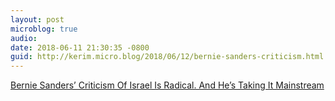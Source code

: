 ```yaml
---
layout: post
microblog: true
audio: 
date: 2018-06-11 21:30:35 -0800
guid: http://kerim.micro.blog/2018/06/12/bernie-sanders-criticism.html
---
```

[Bernie Sanders’ Criticism Of Israel Is Radical. And He’s Taking It Mainstream](https://forward.com/opinion/402885/bernie-sanders-criticism-of-israel-is-radical-and-hes-taking-it-mainstream/)
